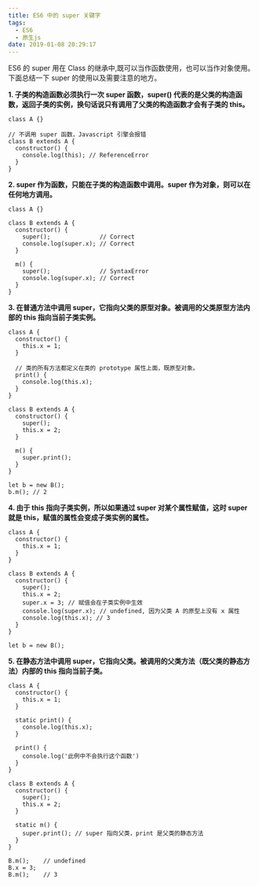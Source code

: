 ```yaml
---
title: ES6 中的 super 关键字
tags:
  - ES6
  - 原生js
date: 2019-01-08 20:29:17
---
```



ES6 的 super 用在 Class 的继承中,既可以当作函数使用，也可以当作对象使用。下面总结一下 super 的使用以及需要注意的地方。

**1. 子类的构造函数必须执行一次 super 函数，super() 代表的是父类的构造函数，返回子类的实例，换句话说只有调用了父类的构造函数才会有子类的 this。**

```
class A {}

// 不调用 super 函数，Javascript 引擎会报错
class B extends A {
  constructor() {
    console.log(this); // ReferenceError
  }
}
```

**2. super 作为函数，只能在子类的构造函数中调用。super 作为对象，则可以在任何地方调用。**

```
class A {}

class B extends A {
  constructor() {
    super();              // Correct
    console.log(super.x); // Correct
  }

  m() {
    super();              // SyntaxError
    console.log(super.x); // Correct
  }
}
```

<!-- more -->

**3. 在普通方法中调用 super，它指向父类的原型对象。被调用的父类原型方法内部的 this 指向当前子类实例。**

```
class A {
  constructor() {
    this.x = 1;
  }

  // 类的所有方法都定义在类的 prototype 属性上面，既原型对象。
  print() {
    console.log(this.x);
  }
}

class B extends A {
  constructor() {
    super();
    this.x = 2;
  }

  m() {
    super.print();
  }
}

let b = new B();
b.m(); // 2
```

**4. 由于 this 指向子类实例，所以如果通过 super 对某个属性赋值，这时 super 就是 this，赋值的属性会变成子类实例的属性。**

```
class A {
  constructor() {
    this.x = 1;
  }
}

class B extends A {
  constructor() {
    super();
    this.x = 2;
    super.x = 3; // 赋值会在子类实例中生效
    console.log(super.x); // undefined, 因为父类 A 的原型上没有 x 属性
    console.log(this.x); // 3
  }
}

let b = new B();
```

**5. 在静态方法中调用 super，它指向父类。被调用的父类方法（既父类的静态方法）内部的 this 指向当前子类。**

```
class A {
  constructor() {
    this.x = 1;
  }
  
  static print() {
    console.log(this.x);
  }

  print() {
    console.log('此例中不会执行这个函数')
  }
}

class B extends A {
  constructor() {
    super();
    this.x = 2;
  }

  static m() {
    super.print(); // super 指向父类，print 是父类的静态方法
  }
}

B.m();    // undefined
B.x = 3;
B.m();    // 3
```

